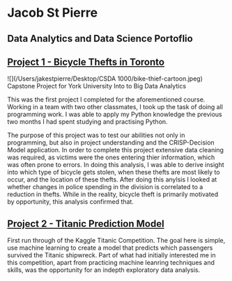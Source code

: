 # Jacob St Pierre
## Data Analytics and Data Science Portoflio

## [Project 1 - Bicycle Thefts in Toronto](https://github.com/jacobstpierre/Bicycle-Theft-in-Toronto)
![](/Users/jakestpierre/Desktop/CSDA 1000/bike-thief-cartoon.jpeg)
Capstone Project for York University Into to Big Data Analytics

This was the first project I completed for the aforementioned course. Working in a team with two other classmates, I took up the task of doing all programming work. I was able to apply my Python knowledge the previous two months I had spent studying and practising Python.

The purpose of this project was to test our abilities not only in programming, but also in project understanding and the CRISP-Decision Model application. In order to complete this project extensive data cleaning was required, as victims were the ones entering thier information, which was often prone to errors. In doing this analysis, I was able to derive insight into which type of bicycle gets stolen, when these thefts are most likely to occur, and the location of these thefts. After doing this anylsis I looked at whether changes in police spending in the division is correlated to a reduction in thefts. While in the reality, bicycle theft is primarily motivated by opportunity, this analysis confirmed that.

## [Project 2 - Titanic Prediction Model](https://github.com/jacobstpierre/Titanic-Prediction-Model/blob/main/Kaggle%20Titanic%20ML.ipynb)
First run through of the Kaggle Titanic Competition. The goal here is simple, use machine learning to create a model that predicts which passengers survived the Titanic shipwreck. Part of what had initially interested me in this competition, apart from practicing machine leanring techniques and skills, was the opportunity for an indepth exploratory data analysis.
